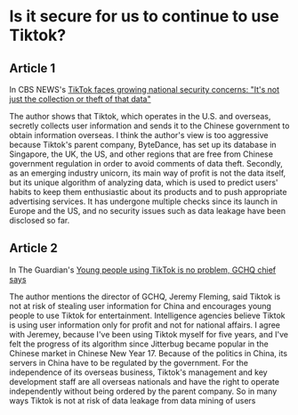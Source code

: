 # Is it secure for us to continue to use Tiktok? 
## Article 1


In CBS NEWS's [TikTok faces growing national security concerns: "It's not just the collection or theft of that data"](https://www.cbsnews.com/news/tiktok-security-concerns-china-data/)


The author shows that Tiktok, which operates in the U.S. and overseas, secretly collects user information and sends it to the Chinese government to obtain information overseas. I think the author's view is too aggressive because Tiktok's parent company, ByteDance, has set up its database in Singapore, the UK, the US, and other regions that are free from Chinese government regulation in order to avoid comments of data theft. Secondly, as an emerging industry unicorn, its main way of profit is not the data itself, but its unique algorithm of analyzing data, which is used to predict users' habits to keep them enthusiastic about its products and to push appropriate advertising services. It has undergone multiple checks since its launch in Europe and the US, and no security issues such as data leakage have been disclosed so far.


## Article 2


In The Guardian's [Young people using TikTok is no problem, GCHQ chief says](https://www.theguardian.com/technology/2022/oct/11/tiktok-young-people-gchq-chief-jeremy-fleming)


The author mentions the director of GCHQ, Jeremy Fleming, said Tiktok is not at risk of stealing user information for China and encourages young people to use Tiktok for entertainment. Intelligence agencies believe Tiktok is using user information only for profit and not for national affairs. I agree with Jeremey, because I've been using Tiktok myself for five years, and I've felt the progress of its algorithm since Jitterbug became popular in the Chinese market in Chinese New Year 17. Because of the politics in China, its servers in China have to be regulated by the government. For the independence of its overseas business, Tiktok's management and key development staff are all overseas nationals and have the right to operate independently without being ordered by the parent company. So in many ways Tiktok is not at risk of data leakage from data mining of users

